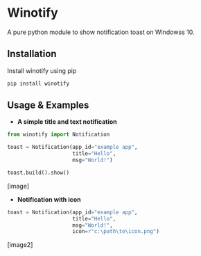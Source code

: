 # Winotify
A pure python module to show notification toast on Windowss 10.

## Installation
Install winotify using pip

```sh
pip install winotify
```

## Usage & Examples

* **A simple title and text notification**
```python
from winotify import Notification

toast = Notification(app_id="example app",
                     title="Hello",
                     msg="World!")

toast.build().show()
```
[image]
* **Notification with icon**
```python
toast = Notification(app_id="example app",
                     title="Hello",
                     msg="World!",
                     icon=r"c:\path\to\icon.png")
```
[image2]

